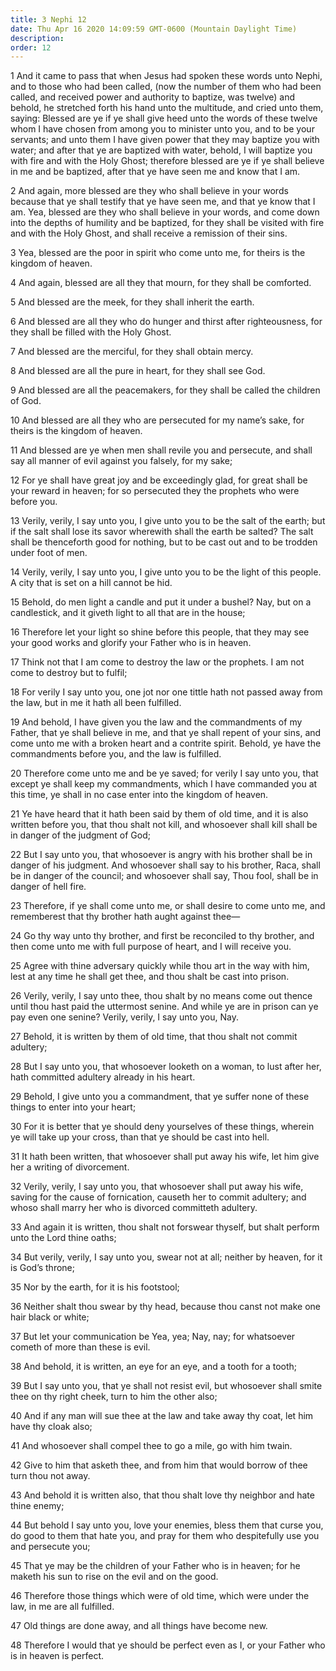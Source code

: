 ```yaml
---
title: 3 Nephi 12
date: Thu Apr 16 2020 14:09:59 GMT-0600 (Mountain Daylight Time)
description: 
order: 12
---
```


<p>
  1 And it came to pass that when Jesus had spoken these words unto Nephi, and
  to those who had been called, (now the number of them who had been called, and
  received power and authority to baptize, was twelve) and behold, he stretched
  forth his hand unto the multitude, and cried unto them, saying: Blessed are ye
  if ye shall give heed unto the words of these twelve whom I have chosen from
  among you to minister unto you, and to be your servants; and unto them I have
  given power that they may baptize you with water; and after that ye are
  baptized with water, behold, I will baptize you with fire and with the Holy
  Ghost; therefore blessed are ye if ye shall believe in me and be baptized,
  after that ye have seen me and know that I am.
</p>
<p>
  2 And again, more blessed are they who shall believe in your words because
  that ye shall testify that ye have seen me, and that ye know that I am. Yea,
  blessed are they who shall believe in your words, and come down into the
  depths of humility and be baptized, for they shall be visited with fire and
  with the Holy Ghost, and shall receive a remission of their sins.
</p>
<p>
  3 Yea, blessed are the poor in spirit who come unto me, for theirs is the
  kingdom of heaven.
</p>
<p>
  4 And again, blessed are all they that mourn, for they shall be comforted.
</p>
<p>5 And blessed are the meek, for they shall inherit the earth.</p>
<p>
  6 And blessed are all they who do hunger and thirst after righteousness, for
  they shall be filled with the Holy Ghost.
</p>
<p>7 And blessed are the merciful, for they shall obtain mercy.</p>
<p>8 And blessed are all the pure in heart, for they shall see God.</p>
<p>
  9 And blessed are all the peacemakers, for they shall be called the children
  of God.
</p>
<p>
  10 And blessed are all they who are persecuted for my name&#x2019;s sake, for
  theirs is the kingdom of heaven.
</p>
<p>
  11 And blessed are ye when men shall revile you and persecute, and shall say
  all manner of evil against you falsely, for my sake;
</p>
<p>
  12 For ye shall have great joy and be exceedingly glad, for great shall be
  your reward in heaven; for so persecuted they the prophets who were before
  you.
</p>
<p>
  13 Verily, verily, I say unto you, I give unto you to be the salt of the
  earth; but if the salt shall lose its savor wherewith shall the earth be
  salted? The salt shall be thenceforth good for nothing, but to be cast out and
  to be trodden under foot of men.
</p>
<p>
  14 Verily, verily, I say unto you, I give unto you to be the light of this
  people. A city that is set on a hill cannot be hid.
</p>
<p>
  15 Behold, do men light a candle and put it under a bushel? Nay, but on a
  candlestick, and it giveth light to all that are in the house;
</p>
<p>
  16 Therefore let your light so shine before this people, that they may see
  your good works and glorify your Father who is in heaven.
</p>
<p>
  17 Think not that I am come to destroy the law or the prophets. I am not come
  to destroy but to fulfil;
</p>
<p>
  18 For verily I say unto you, one jot nor one tittle hath not passed away from
  the law, but in me it hath all been fulfilled.
</p>
<p>
  19 And behold, I have given you the law and the commandments of my Father,
  that ye shall believe in me, and that ye shall repent of your sins, and come
  unto me with a broken heart and a contrite spirit. Behold, ye have the
  commandments before you, and the law is fulfilled.
</p>
<p>
  20 Therefore come unto me and be ye saved; for verily I say unto you, that
  except ye shall keep my commandments, which I have commanded you at this time,
  ye shall in no case enter into the kingdom of heaven.
</p>
<p>
  21 Ye have heard that it hath been said by them of old time, and it is also
  written before you, that thou shalt not kill, and whosoever shall kill shall
  be in danger of the judgment of God;
</p>
<p>
  22 But I say unto you, that whosoever is angry with his brother shall be in
  danger of his judgment. And whosoever shall say to his brother, Raca, shall be
  in danger of the council; and whosoever shall say, Thou fool, shall be in
  danger of hell fire.
</p>
<p>
  23 Therefore, if ye shall come unto me, or shall desire to come unto me, and
  rememberest that thy brother hath aught against thee&#x2014;
</p>
<p>
  24 Go thy way unto thy brother, and first be reconciled to thy brother, and
  then come unto me with full purpose of heart, and I will receive you.
</p>
<p>
  25 Agree with thine adversary quickly while thou art in the way with him, lest
  at any time he shall get thee, and thou shalt be cast into prison.
</p>
<p>
  26 Verily, verily, I say unto thee, thou shalt by no means come out thence
  until thou hast paid the uttermost senine. And while ye are in prison can ye
  pay even one senine? Verily, verily, I say unto you, Nay.
</p>
<p>
  27 Behold, it is written by them of old time, that thou shalt not commit
  adultery;
</p>
<p>
  28 But I say unto you, that whosoever looketh on a woman, to lust after her,
  hath committed adultery already in his heart.
</p>
<p>
  29 Behold, I give unto you a commandment, that ye suffer none of these things
  to enter into your heart;
</p>
<p>
  30 For it is better that ye should deny yourselves of these things, wherein ye
  will take up your cross, than that ye should be cast into hell.
</p>
<p>
  31 It hath been written, that whosoever shall put away his wife, let him give
  her a writing of divorcement.
</p>
<p>
  32 Verily, verily, I say unto you, that whosoever shall put away his wife,
  saving for the cause of fornication, causeth her to commit adultery; and whoso
  shall marry her who is divorced committeth adultery.
</p>
<p>
  33 And again it is written, thou shalt not forswear thyself, but shalt perform
  unto the Lord thine oaths;
</p>
<p>
  34 But verily, verily, I say unto you, swear not at all; neither by heaven,
  for it is God&#x2019;s throne;
</p>
<p>35 Nor by the earth, for it is his footstool;</p>
<p>
  36 Neither shalt thou swear by thy head, because thou canst not make one hair
  black or white;
</p>
<p>
  37 But let your communication be Yea, yea; Nay, nay; for whatsoever cometh of
  more than these is evil.
</p>
<p>38 And behold, it is written, an eye for an eye, and a tooth for a tooth;</p>
<p>
  39 But I say unto you, that ye shall not resist evil, but whosoever shall
  smite thee on thy right cheek, turn to him the other also;
</p>
<p>
  40 And if any man will sue thee at the law and take away thy coat, let him
  have thy cloak also;
</p>
<p>41 And whosoever shall compel thee to go a mile, go with him twain.</p>
<p>
  42 Give to him that asketh thee, and from him that would borrow of thee turn
  thou not away.
</p>
<p>
  43 And behold it is written also, that thou shalt love thy neighbor and hate
  thine enemy;
</p>
<p>
  44 But behold I say unto you, love your enemies, bless them that curse you, do
  good to them that hate you, and pray for them who despitefully use you and
  persecute you;
</p>
<p>
  45 That ye may be the children of your Father who is in heaven; for he maketh
  his sun to rise on the evil and on the good.
</p>
<p>
  46 Therefore those things which were of old time, which were under the law, in
  me are all fulfilled.
</p>
<p>47 Old things are done away, and all things have become new.</p>
<p>
  48 Therefore I would that ye should be perfect even as I, or your Father who
  is in heaven is perfect.
</p>
